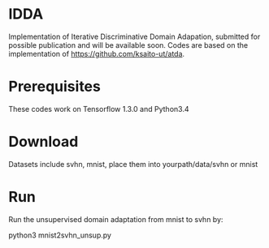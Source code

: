 # IDDA

Implementation of Iterative Discriminative Domain Adapation, submitted for possible publication and will be available soon. 
Codes are based on the implementation of https://github.com/ksaito-ut/atda. 

# Prerequisites
These codes work on Tensorflow 1.3.0 and Python3.4

# Download
Datasets include svhn, mnist, place them into yourpath/data/svhn or mnist

# Run
Run the unsupervised domain adaptation from mnist to svhn by:
 
 python3  mnist2svhn_unsup.py
